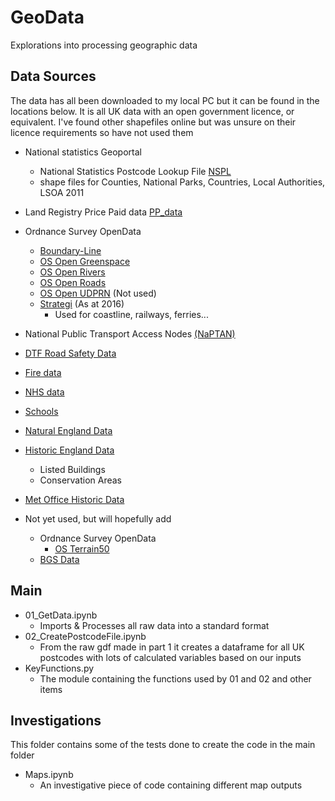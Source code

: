 # GeoData

Explorations into processing geographic data

## Data Sources

The data has all been downloaded to my local PC but it can be found in the locations below. It is all UK data with an open government licence, or equivalent. I've found other shapefiles online but was unsure on their licence requirements so have not used them

+ National statistics Geoportal
    + National Statistics Postcode Lookup File [NSPL](https://geoportal.statistics.gov.uk/)
    + shape files for Counties, National Parks, Countries, Local Authorities, LSOA 2011
+ Land Registry Price Paid data [PP_data](https://www.gov.uk/government/statistical-data-sets/price-paid-data-downloads)
+ Ordnance Survey OpenData
    + [Boundary-Line](https://osdatahub.os.uk/downloads/open/BoundaryLine)
    + [OS Open Greenspace](https://osdatahub.os.uk/downloads/open/OpenGreenspace)
    + [OS Open Rivers](https://osdatahub.os.uk/downloads/open/OpenRivers)
    + [OS Open Roads](https://osdatahub.os.uk/downloads/open/OpenRoads)
    + [OS Open UDPRN](https://osdatahub.os.uk/downloads/open/OpenUPRN) (Not used)
    + [Strategi](https://osdatahub.os.uk/downloads/open/Strategi) (As at 2016)
        + Used for coastline, railways, ferries...
+ National Public Transport Access Nodes [(NaPTAN)](https://data.gov.uk/dataset/ff93ffc1-6656-47d8-9155-85ea0b8f2251/national-public-transport-access-nodes-naptan)
+ [DTF Road Safety Data](https://data.gov.uk/dataset/cb7ae6f0-4be6-4935-9277-47e5ce24a11f/road-safety-data)
+ [Fire data](https://www.gov.uk/government/statistics/fire-statistics-incident-level-datasets)
+ [NHS data](https://www.nhs.uk/about-us/nhs-website-datasets/) 
+ [Schools](https://get-information-schools.service.gov.uk/)
+ [Natural England Data](https://naturalengland-defra.opendata.arcgis.com/)
+ [Historic England Data](https://historicengland.org.uk/listing/the-list/data-downloads/)
    + Listed Buildings
    + Conservation Areas
+ [Met Office Historic Data](https://www.metoffice.gov.uk/research/climate/maps-and-data/data/haduk-grid/datasets)

+ Not yet used, but will hopefully add
	+ Ordnance Survey OpenData
		+ [OS Terrain50](https://osdatahub.os.uk/downloads/open/Terrain50)
    + [BGS Data](https://www.bgs.ac.uk/geological-data/opengeoscience/map-data-downloads/)

	
	

## Main
+ 01_GetData.ipynb
    + Imports & Processes all raw data into a standard format
+ 02_CreatePostcodeFile.ipynb
    + From the raw gdf made in part 1 it creates a dataframe for all UK postcodes with lots of calculated variables based on our inputs
+ KeyFunctions.py
    + The module containing the functions used by 01 and 02 and other items


## Investigations
This folder contains some of the tests done to create the code in the main folder
+ Maps.ipynb
    + An investigative piece of code containing different map outputs